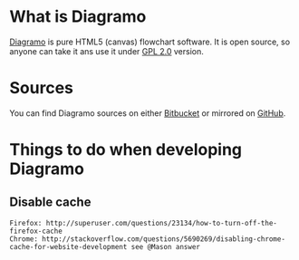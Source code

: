 What is Diagramo
================

[Diagramo](http://diagramo.com "Diagramo") is  pure HTML5 (canvas) flowchart software. It is open source, so anyone can take it
ans use it under [GPL 2.0](http://www.gnu.org/licenses/gpl-2.0.html) version.


Sources
=======
You can find Diagramo sources on either [Bitbucket](https://bitbucket.org/scriptoid/diagramo "Diagramo on Bitbucket") 
or mirrored on [GitHub](https://github.com/alexgheorghiu/diagramo.git "Diagramo on Git").


Things to do when developing Diagramo
=====================================

Disable cache
-------------
    Firefox: http://superuser.com/questions/23134/how-to-turn-off-the-firefox-cache
    Chrome: http://stackoverflow.com/questions/5690269/disabling-chrome-cache-for-website-development see @Mason answer